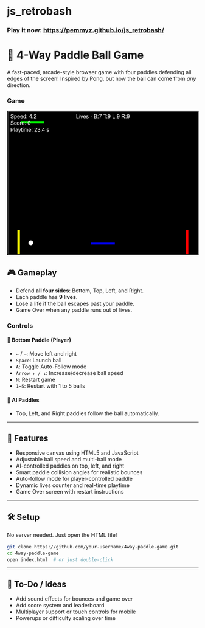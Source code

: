 # js_retrobash

### Play it now: https://pemmyz.github.io/js_retrobash/


# 🔳 4-Way Paddle Ball Game

A fast-paced, arcade-style browser game with four paddles defending all edges of the screen! Inspired by Pong, but now the ball can come from *any* direction.

### Game
![Game 1](screenshots/game_1.png)

## 🎮 Gameplay

- Defend **all four sides**: Bottom, Top, Left, and Right.
- Each paddle has **9 lives**.
- Lose a life if the ball escapes past your paddle.
- Game Over when any paddle runs out of lives.

### Controls

#### 🔵 Bottom Paddle (Player)
- `←` / `→`: Move left and right  
- `Space`: Launch ball  
- `A`: Toggle Auto-Follow mode  
- `Arrow ↑ / ↓`: Increase/decrease ball speed  
- `N`: Restart game  
- `1`–`5`: Restart with 1 to 5 balls

#### 🤖 AI Paddles
- Top, Left, and Right paddles follow the ball automatically.

---

## 🧠 Features

- Responsive canvas using HTML5 and JavaScript
- Adjustable ball speed and multi-ball mode
- AI-controlled paddles on top, left, and right
- Smart paddle collision angles for realistic bounces
- Auto-follow mode for player-controlled paddle
- Dynamic lives counter and real-time playtime
- Game Over screen with restart instructions

---

## 🛠 Setup

No server needed. Just open the HTML file!

```bash
git clone https://github.com/your-username/4way-paddle-game.git
cd 4way-paddle-game
open index.html  # or just double-click
```
---

## 📌 To-Do / Ideas

- Add sound effects for bounces and game over  
- Add score system and leaderboard  
- Multiplayer support or touch controls for mobile  
- Powerups or difficulty scaling over time  

